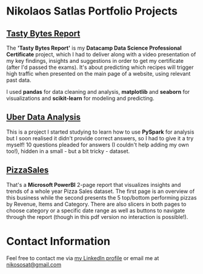 # Nikolaos Satlas Portfolio Projects
## [Tasty Bytes Report](https://github.com/nikososat/MyPortfolioProjects/blob/main/Tasty%20Bytes%20Report.ipynb)
The **'Tasty Bytes Report'** is my **Datacamp Data Science Professional Certificate** project, which I had to deliver along with a video presentation of my key findings, insights and suggestions in order to get my certificate (after I'd passed the exams). It's about predicting which recipes will trigger high traffic when presented on the main page of a website, using relevant past data.

I used **pandas** for data cleaning and analysis, **matplotlib** and **seaborn** for visualizations and **scikit-learn** for modeling and predicting.
## [Uber Data Analysis](https://github.com/nikososat/MyPortfolioProjects/blob/main/Uber%20Data%20Analysis.ipynb)
This is a project I started studying to learn how to use **PySpark** for analysis but I soon realised it didn't provide correct answers, so I had to give it a try myself! 10 questions pleaded for answers (I couldn't help adding my own too!), hidden in a small - but a bit tricky - dataset.
## [PizzaSales](https://github.com/nikososat/MyPortfolioProjects/blob/main/PizzaSales.pdf)
That's a **Microsoft PowerBI** 2-page report that visualizes insights and trends of a whole year Pizza Sales dataset. The first page is an overview of this business while the second presents the 5 top/bottom performing pizzas by Revenue, Items and Category. There are also slicers in both pages to choose category or a specific date range as well as buttons to navigate through the report (though in this pdf version no interaction is possible!).
# Contact Information
Feel free to contact me via [my LinkedIn profile](https://www.linkedin.com/in/nikolaos-satlas-b23230275) or email me at nikososat@gmail.com
